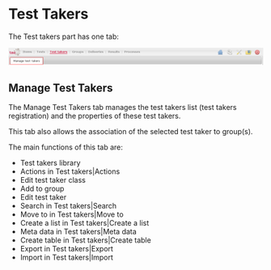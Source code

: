 <!--
parent: 'User Guide'
created_at: '2011-03-11 15:48:20'
updated_at: '2013-03-13 13:40:27'
authors:
    - 'Jérôme Bogaerts'
contributors:
    - 'Franck Gismondi'
tags:
    - 'User Guide'
-->

Test Takers
===========

The Test takers part has one tab:

![](../resources/testtakers-tab.png)

Manage Test Takers
----------------------

The Manage Test Takers tab manages the test takers list (test takers registration) and the properties of these test takers.<br/>

This tab also allows the association of the selected test taker to group(s).

The main functions of this tab are:

-   Test takers library
-   Actions in Test takers|Actions
-   Edit test taker class
-   Add to group
-   Edit test taker
-   Search in Test takers|Search
-   Move to in Test takers|Move to
-   Create a list in Test takers|Create a list
-   Meta data in Test takers|Meta data
-   Create table in Test takers|Create table
-   Export in Test takers|Export
-   Import in Test takers|Import


